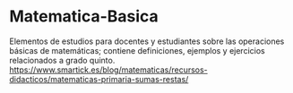 # Matematica-Basica
Elementos de estudios para docentes y estudiantes sobre las operaciones básicas de matemáticas; contiene definiciones, ejemplos y ejercicios relacionados a grado quinto.
https://www.smartick.es/blog/matematicas/recursos-didacticos/matematicas-primaria-sumas-restas/
